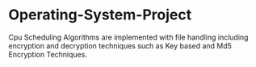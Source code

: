 # Operating-System-Project
Cpu Scheduling Algorithms are implemented with file handling including encryption and decryption techniques such as Key based and Md5 Encryption Techniques.
